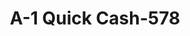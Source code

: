---
f_zip-code: 35601
f_state-code: AL
title: A-1 Quick Cash-578
f_phone: 256-351-2274
f_city-only: Decatur
f_address: 1406B Beltline Road Southwest Decatur
f_location-unique-id: '578'
slug: a-1-quick-cash-578
updated-on: '2024-05-30T13:46:58.046Z'
created-on: '2024-05-30T13:36:59.803Z'
published-on: '2024-05-30T13:54:32.469Z'
f_city-state: cms/city/decatur-al.md
f_company: cms/company/a-1-quick-cash.md
f_state: cms/state/alabama.md
layout: '[payday-loan].html'
tags: payday-loan
---